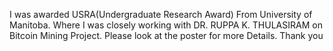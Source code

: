 I was awarded USRA(Undergraduate Research Award) From University of Manitoba. Where I was closely working with DR. RUPPA K. THULASIRAM on Bitcoin Mining Project.
Please look at the poster for more Details.
Thank you
